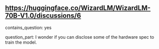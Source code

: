 ## https://huggingface.co/WizardLM/WizardLM-70B-V1.0/discussions/6

contains_question: yes

question_part: I wonder if you can disclose some of the hardware spec to train the model.